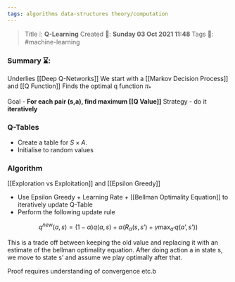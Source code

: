 ```yaml
---
tags: algorithms data-structures theory/computation
---
```

> Title ❕: **Q-Learning**
> Created 📅: **Sunday 03 Oct 2021 11:48**
  Tags 📎: #machine-learning 

### Summary ⌛:
Underlies [[Deep Q-Networks]]
We start with a [[Markov Decision Process]] and [[Q Function]]
Finds the optimal q function $\pi_*$

Goal - **For each pair (s,a), find maximum [[Q Value]]**
Strategy - do it **iteratively**

### Q-Tables
- Create a table for $S \times A$.
- Initialise to random values

### Algorithm
[[Exploration vs Exploitation]] and [[Epsilon Greedy]]

- Use Epsilon Greedy + Learning Rate + [[Bellman Optimality Equation]] to iteratively update Q-Table
- Perform the following update rule

$$q^{new}(a,s) = (1-\alpha)q(a,s) + \alpha (R_a(s,s’)+\gamma \max_{a’}q(a’,s’))$$

This is a trade off between keeping the old value and replacing it with an estimate of the bellman optimality equation. 
After doing action a in state s, we move to state s’ and assume we play optimally after that.

Proof requires understanding of convergence etc.b